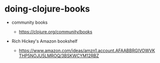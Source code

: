# doing-clojure-books


* community books
    - https://clojure.org/community/books

* Rich Hickey's Amazon bookshelf
    - https://www.amazon.com/ideas/amzn1.account.AFAABBRGIVOWVKTHP5NOJU5LMROQ/3BSKWCYM12RBZ
